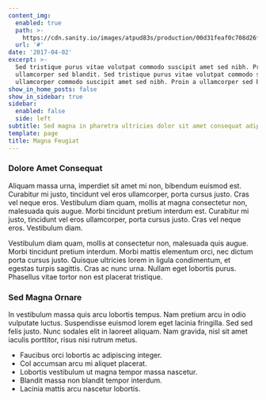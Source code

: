 ```yaml
---
content_img:
  enabled: true
  path: >-
    https://cdn.sanity.io/images/atpud83s/production/00d31feaf0c708d26f5bb7a2921b0374b503f8dc-1248x600.jpg
  url: '#'
date: '2017-04-02'
excerpt: >-
  Sed tristique purus vitae volutpat commodo suscipit amet sed nibh. Proin a
  ullamcorper sed blandit. Sed tristique purus vitae volutpat commodo suscipit
  ullamcorper commodo suscipit amet sed nibh. Proin a ullamcorper sed blandit..
show_in_home_posts: false
show_in_sidebar: true
sidebar:
  enabled: false
  side: left
subtitle: Sed magna in pharetra ultricies dolor sit amet consequat adipiscing lorem.
template: page
title: Magna Feugiat
---
```


### Dolore Amet Consequat

Aliquam massa urna, imperdiet sit amet mi non, bibendum euismod est. Curabitur mi justo, tincidunt vel eros ullamcorper, porta cursus justo. Cras vel neque eros. Vestibulum diam quam, mollis at magna consectetur non, malesuada quis augue. Morbi tincidunt pretium interdum est. Curabitur mi justo, tincidunt vel eros ullamcorper, porta cursus justo. Cras vel neque eros. Vestibulum diam.

Vestibulum diam quam, mollis at consectetur non, malesuada quis augue. Morbi tincidunt pretium interdum. Morbi mattis elementum orci, nec dictum porta cursus justo. Quisque ultricies lorem in ligula condimentum, et egestas turpis sagittis. Cras ac nunc urna. Nullam eget lobortis purus. Phasellus vitae tortor non est placerat tristique.

### Sed Magna Ornare

In vestibulum massa quis arcu lobortis tempus. Nam pretium arcu in odio vulputate luctus. Suspendisse euismod lorem eget lacinia fringilla. Sed sed felis justo. Nunc sodales elit in laoreet aliquam. Nam gravida, nisl sit amet iaculis porttitor, risus nisi rutrum metus.

* Faucibus orci lobortis ac adipiscing integer.
* Col accumsan arcu mi aliquet placerat.
* Lobortis vestibulum ut magna tempor massa nascetur.
* Blandit massa non blandit tempor interdum.
* Lacinia mattis arcu nascetur lobortis.